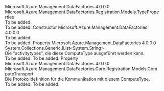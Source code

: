 <Type Name="ComputeTypeProperties" FullName="Microsoft.Azure.Management.DataFactories.Registration.Models.ComputeTypeProperties">
  <TypeSignature Language="C#" Value="public class ComputeTypeProperties : Microsoft.Azure.Management.DataFactories.Registration.Models.TypeProperties" />
  <TypeSignature Language="ILAsm" Value=".class public auto ansi beforefieldinit ComputeTypeProperties extends Microsoft.Azure.Management.DataFactories.Registration.Models.TypeProperties" />
  <TypeSignature Language="DocId" Value="T:Microsoft.Azure.Management.DataFactories.Registration.Models.ComputeTypeProperties" />
  <TypeSignature Language="VB.NET" Value="Public Class ComputeTypeProperties&#xA;Inherits TypeProperties" />
  <TypeSignature Language="F#" Value="type ComputeTypeProperties = class&#xA;    inherit TypeProperties" />
  <AssemblyInfo>
    <AssemblyName>Microsoft.Azure.Management.DataFactories</AssemblyName>
    <AssemblyVersion>4.0.0.0</AssemblyVersion>
  </AssemblyInfo>
  <Base>
    <BaseTypeName>Microsoft.Azure.Management.DataFactories.Registration.Models.TypeProperties</BaseTypeName>
  </Base>
  <Interfaces />
  <Docs>
    <summary>To be added.</summary>
    <remarks>To be added.</remarks>
  </Docs>
  <Members>
    <Member MemberName=".ctor">
      <MemberSignature Language="C#" Value="public ComputeTypeProperties ();" />
      <MemberSignature Language="ILAsm" Value=".method public hidebysig specialname rtspecialname instance void .ctor() cil managed" />
      <MemberSignature Language="DocId" Value="M:Microsoft.Azure.Management.DataFactories.Registration.Models.ComputeTypeProperties.#ctor" />
      <MemberSignature Language="VB.NET" Value="Public Sub New ()" />
      <MemberType>Constructor</MemberType>
      <AssemblyInfo>
        <AssemblyName>Microsoft.Azure.Management.DataFactories</AssemblyName>
        <AssemblyVersion>4.0.0.0</AssemblyVersion>
      </AssemblyInfo>
      <Parameters />
      <Docs>
        <summary>To be added.</summary>
        <remarks>To be added.</remarks>
      </Docs>
    </Member>
    <Member MemberName="SupportedActivities">
      <MemberSignature Language="C#" Value="public System.Collections.Generic.IList&lt;string&gt; SupportedActivities { get; set; }" />
      <MemberSignature Language="ILAsm" Value=".property instance class System.Collections.Generic.IList`1&lt;string&gt; SupportedActivities" />
      <MemberSignature Language="DocId" Value="P:Microsoft.Azure.Management.DataFactories.Registration.Models.ComputeTypeProperties.SupportedActivities" />
      <MemberSignature Language="VB.NET" Value="Public Property SupportedActivities As IList(Of String)" />
      <MemberSignature Language="F#" Value="member this.SupportedActivities : System.Collections.Generic.IList&lt;string&gt; with get, set" Usage="Microsoft.Azure.Management.DataFactories.Registration.Models.ComputeTypeProperties.SupportedActivities" />
      <MemberType>Property</MemberType>
      <AssemblyInfo>
        <AssemblyName>Microsoft.Azure.Management.DataFactories</AssemblyName>
        <AssemblyVersion>4.0.0.0</AssemblyVersion>
      </AssemblyInfo>
      <ReturnValue>
        <ReturnType>System.Collections.Generic.IList&lt;System.String&gt;</ReturnType>
      </ReturnValue>
      <Docs>
        <summary>
            Die "activitytypes", die diese ComputeType ausgeführt werden kann. 
            </summary>
        <value>To be added.</value>
        <remarks>To be added.</remarks>
      </Docs>
    </Member>
    <Member MemberName="Transport">
      <MemberSignature Language="C#" Value="public Microsoft.Azure.Management.DataFactories.Core.Registration.Models.ComputeTransport Transport { get; set; }" />
      <MemberSignature Language="ILAsm" Value=".property instance class Microsoft.Azure.Management.DataFactories.Core.Registration.Models.ComputeTransport Transport" />
      <MemberSignature Language="DocId" Value="P:Microsoft.Azure.Management.DataFactories.Registration.Models.ComputeTypeProperties.Transport" />
      <MemberSignature Language="VB.NET" Value="Public Property Transport As ComputeTransport" />
      <MemberSignature Language="F#" Value="member this.Transport : Microsoft.Azure.Management.DataFactories.Core.Registration.Models.ComputeTransport with get, set" Usage="Microsoft.Azure.Management.DataFactories.Registration.Models.ComputeTypeProperties.Transport" />
      <MemberType>Property</MemberType>
      <AssemblyInfo>
        <AssemblyName>Microsoft.Azure.Management.DataFactories</AssemblyName>
        <AssemblyVersion>4.0.0.0</AssemblyVersion>
      </AssemblyInfo>
      <ReturnValue>
        <ReturnType>Microsoft.Azure.Management.DataFactories.Core.Registration.Models.ComputeTransport</ReturnType>
      </ReturnValue>
      <Docs>
        <summary>
            Die Protokolldefinition für die Kommunikation mit diesem ComputeType.
            </summary>
        <value>To be added.</value>
        <remarks>To be added.</remarks>
      </Docs>
    </Member>
  </Members>
</Type>
